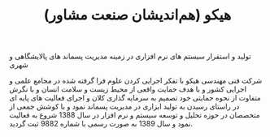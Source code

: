 ﻿---
layout: post
title: هیکو (هم‌اندیشان صنعت مشاور)
name_en: hico
company_slug: hico
logo: 
cover: 
company_count:
founded:
location: ""
total_review: 
total_interview: 
salary_avg: 
salary_min: 
salary_max: 
rate: 
view_count: 
industry: کامپیوتر، فناوری اطلاعات و اینترنت
city: قم, قم
size_en: S
size: 11-50 نفر
site: http://hico.ir/
---

تولید و استقرار سیستم های نرم افزاری در زمینه مدیریت پسماند های پالایشگاهی و شهری

شرکت فنی مهندسی هیکو با تفکر اجرایی کردن علوم فرا گرفته شده در مجامع علمی و اجرایی کشور و با هدف حمایت واقعی از محیط زیست و سلامت انسان و با نگرش متفاوت از نحوه حمایتی خود تصمیم به سرمایه گذاری کلان و اجرای فعالیت های پایه ای در راستای رسیدن به تولید ابزاری در مدیریت پسماند نمود و با کوشش جمعی از متخصصان در حوزه تحلیل و توسعه سیستم و نرم افزار در سال 1388 شروع به فعالیت نمود و سال 1389 به صورت رسمی با شماره 9882 ثبت گردید.